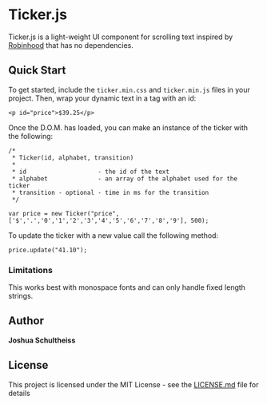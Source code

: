 # Ticker.js

Ticker.js is a light-weight UI component for scrolling text inspired by [Robinhood](https://github.com/robinhood/ticker) that has no dependencies.

## Quick Start

To get started, include the `ticker.min.css` and `ticker.min.js` files in your project. Then, wrap your dynamic text in a tag with an id:

```
<p id="price">$39.25</p>
```

Once the D.O.M. has loaded, you can make an instance of the ticker with the following:

```
/*
 * Ticker(id, alphabet, transition)
 *
 * id                    - the id of the text
 * alphabet              - an array of the alphabet used for the ticker
 * transition - optional - time in ms for the transition
 */

var price = new Ticker("price", ['$','.','0','1','2','3','4','5','6','7','8','9'], 500);
```

To update the ticker with a new value call the following method:

```
price.update("41.10");
```
### Limitations

This works best with monospace fonts and can only handle fixed length strings.


## Author

**Joshua Schultheiss**

## License

This project is licensed under the MIT License - see the [LICENSE.md](LICENSE.md) file for details
